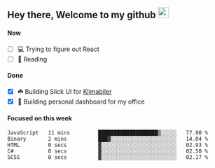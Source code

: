 ## Hey there, Welcome to my github <img src="https://media.giphy.com/media/hvRJCLFzcasrR4ia7z/giphy.gif" width="25px">

#### Now
- [ ] 💻 Trying to figure out React
- [ ] 📕 Reading

#### Done
- [x] ☘️ Building Slick UI for [Klimabiler](https://klimabiler.dk)
- [x] 🚀 Building personal dashboard for my office
 
 #### Focused on this week
<!--START_SECTION:waka-->

```text
JavaScript   11 mins         ███████████████████▒░░░░░   77.90 %
Binary       2 mins          ███▓░░░░░░░░░░░░░░░░░░░░░   14.04 %
HTML         0 secs          ▓░░░░░░░░░░░░░░░░░░░░░░░░   02.93 %
C#           0 secs          ▓░░░░░░░░░░░░░░░░░░░░░░░░   02.50 %
SCSS         0 secs          ▓░░░░░░░░░░░░░░░░░░░░░░░░   02.17 %
```

<!--END_SECTION:waka-->

